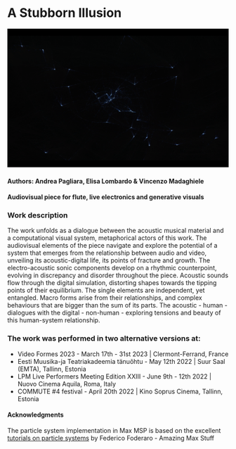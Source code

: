  # A Stubborn Illusion

[![](https://github.com/vincenzomadaghiele/A-Stubborn-Illusion/blob/main/imgs/ASI1.png)](https://youtu.be/18ZZnCtfuSA?t=3432 "A stubborn illusion [live May 12th 2022 | Suur Saal (EMTA), Tallinn, Estonia] - Andrea Pagliara, Elisa Lombardo & Vincenzo Madaghiele")

#### Authors: Andrea Pagliara, Elisa Lombardo & Vincenzo Madaghiele 
#### Audiovisual piece for flute, live electronics and generative visuals


### Work description

The work unfolds as a dialogue between the acoustic musical material and a computational visual system, metaphorical actors of this work. 
The audiovisual elements of the piece navigate and explore the potential of a system that emerges from the relationship between audio and video, unveiling its acoustic-digital life, its points of fracture and growth. 
The electro-acoustic sonic components develop on a rhythmic counterpoint, evolving in discrepancy and disorder throughout the piece. Acoustic sounds flow through the digital simulation, distorting shapes towards the tipping points of their equilibrium. 
The single elements are independent, yet entangled. Macro forms arise from their relationships, and complex behaviours that are bigger than the sum of its parts. The acoustic - human - dialogues with the digital - non-human - exploring tensions and beauty of this human-system relationship.

### The work was performed in two alternative versions at: 
- Video Formes 2023 - March 17th - 31st 2023 | Clermont-Ferrand, France
- Eesti Muusika-ja Teatriakadeemia tänuõhtu - May 12th 2022 | Suur Saal (EMTA), Tallinn, Estonia
- LPM Live Performers Meeting Edition XXIII - June 9th - 12th 2022 | Nuovo Cinema Aquila, Roma, Italy
- COMMUTE #4 festival - April 20th 2022 | Kino Soprus Cinema, Tallinn, Estonia

#### Acknowledgments
The particle system implementation in Max MSP is based on the excellent [tutorials on particle systems](https://www.youtube.com/watch?v=jm34IcOOB40&list=PLRc5WfOZXC4kLfuYI5_xtb6-xBF78Z4fv&index=15) by Federico Foderaro - Amazing Max Stuff
